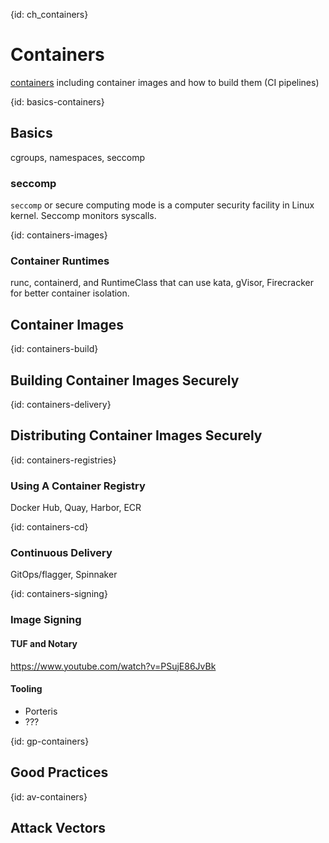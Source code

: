 {id: ch_containers}
# Containers

[containers](http://containerz.info/) including container images and how to build them (CI pipelines)

{id: basics-containers}
## Basics

cgroups, namespaces, seccomp
### seccomp

`seccomp` or secure computing mode is a computer security facility in Linux kernel. Seccomp monitors syscalls.


{id: containers-images}
### Container Runtimes
runc, containerd, and RuntimeClass that can use kata, gVisor, Firecracker for better container isolation.

## Container Images

{id: containers-build}
## Building Container Images Securely

{id: containers-delivery}
## Distributing Container Images Securely

{id: containers-registries}
### Using A Container Registry

Docker Hub, Quay, Harbor, ECR

{id: containers-cd}
### Continuous Delivery

GitOps/flagger, Spinnaker

{id: containers-signing}
### Image Signing

#### TUF and Notary

https://www.youtube.com/watch?v=PSujE86JvBk

#### Tooling

* Porteris
* ???

{id: gp-containers}
## Good Practices

{id: av-containers}
## Attack Vectors
